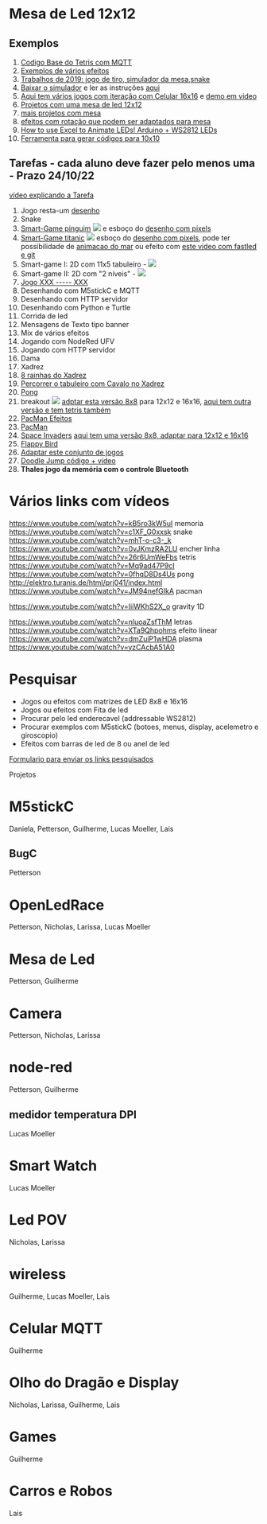 # Mesa de Led 12x12

## Exemplos

1. [Codigo Base do Tetris com MQTT](https://github.com/arduinoufv/inf351/blob/master/2022/Tarefa2/tetris12x12mqtt.ino)
2. [Exemplos de vários efeitos](https://github.com/cacauvicosa/inf351_2019/tree/master/mesaleds)
3. [Trabalhos de 2019: jogo de tiro, simulador da mesa,snake](https://github.com/cacauvicosa/inf351_2019/tree/master/trabalhos/t3)
4. [Baixar o simulador](https://github.com/arduinoufv/inf351/blob/master/2022/Tarefa2/Simulador_Arthur_mesa.zip) e ler as instruções [aqui](https://github.com/cacauvicosa/inf351_2019/tree/master/trabalhos/t3/Arthur/simulador)
5. [Aqui tem vários jogos com iteração com Celular 16x16](https://github.com/vvip-68/GyverMatrixWiFi/tree/master/firmware/GyverMatrixOS_v1.15) e [demo em video](https://www.hackster.io/mircemk/how-to-control-16x16-ws2812-led-matrix-with-smartphone-c073fb)
6. [Projetos com uma mesa de led 12x12](https://sites.google.com/site/klaasdc/led-table)
7. [mais projetos com mesa](https://create.arduino.cc/projecthub/AntoineKia/interactive-led-table-for-50-650b83)
8. [efeitos com rotação que podem ser adaptados para mesa](https://www.youtube.com/watch?v=4kS7iEOgXOA)
9. [How to use Excel to Animate LEDs! Arduino + WS2812 LEDs](https://www.youtube.com/watch?v=A_S3LAUQHwU&t=65s)
10. [Ferramenta para gerar códigos para 10x10](https://www.youtube.com/watch?v=o6_UYb6I4x4)

## Tarefas - cada aluno deve fazer pelo menos uma - Prazo 24/10/22

[vídeo explicando a Tarefa](https://youtu.be/zXOHD-Yaw5Y)

1. Jogo resta-um [desenho](https://excalidraw.com/#json=RucuUw7RY4xauHTp9IoR5,zuLtP0biFZw1YVcZ-0k3Xw)
2. Snake
3. [Smart-Game pinguim](https://raw.githubusercontent.com/arduinoufv/inf351/7746c223988e336c545d165b55e99a8a6e01f321/2022/Tarefa2/pinguim12x12.svg) 
![](https://m.media-amazon.com/images/I/61fufDv6sOL.jpg) e esboço do [desenho com pixels](https://excalidraw.com/#json=mTM3_TxgCE_aXToRfv4zu,qv5fqJ7jAXpMKpCNstsmXA)
5. [Smart-Game titanic](https://apkcombo.com/titanic-by-smartgames/com.smartgameslive.titanichd/) ![](https://play-lh.googleusercontent.com/l4Rh-7PChwk2V2rG8Dxi7tfJlNHYp6MDV7IM1UjWPGhXBKcNXOTXr76OdSDsNCrQS50=w1024-h768-rw) esboço do [desenho com pixels](https://excalidraw.com/#json=8LudVR_9CzNAwCZCEQ3hY,FYl-_l1Nlq-hQ4vlAJMoRg), pode ter possibilidade de [animacao do mar](https://github.com/arduinoufv/inf351/blob/master/2022/Tarefa2/titanicanimated.gif?raw=true) ou efeito com [este video com fastled e git](https://www.youtube.com/watch?v=ydqEkpHzb54)
6. Smart-game I: 2D com 11x5 tabuleiro - ![](https://github.com/arduinoufv/inf351/blob/master/2022/Tarefa2/Screenshot%20from%202022-10-07%2014-20-30.png?raw=true)
7. Smart-game II: 2D com "2 níveis" - ![](https://github.com/arduinoufv/inf351/blob/master/2022/Tarefa2/Screenshot%20from%202022-10-07%2014-19-27.png?raw=true)
8. [Jogo XXX ----- XXX](https://excalidraw.com/#json=5cX15uyz0CgsgJlB_BlzJ,Q9f-21f8RC4HnP3YjOp8NA)
9. Desenhando com M5stickC e MQTT
10. Desenhando com HTTP servidor
11. Desenhando com Python e Turtle
12. Corrida de led
13. Mensagens de Texto tipo banner 
14. Mix de vários efeitos
15. Jogando com NodeRed UFV
16. Jogando com HTTP servidor
17. Dama
18. Xadrez
19. [8 rainhas do Xadrez](https://upload.wikimedia.org/wikipedia/commons/1/1f/Eight-queens-animation.gif?20070625172331)
20. [Percorrer o tabuleiro com Cavalo no Xadrez](https://upload.wikimedia.org/wikipedia/commons/c/ca/Knights-Tour-Animation.gif)
21. [Pong](https://media3.giphy.com/media/aTGwuEFyg6d8c/giphy.gif)
22. breakout ![](https://production-media.paperswithcode.com/thumbnails/task/task-0000000900-b86ba7ff.jpg)
[adptar esta versão 8x8](https://www.youtube.com/watch?v=gMXmvXtGnCU) para 12x12 e 16x16, [aqui tem outra versão e tem tetris também](https://github.com/MarginallyClever/ArduinoStarterKit)
23. [PacMan Efeitos](https://youtu.be/veKGdG0BZMw)
24. [PacMan](https://media.tenor.com/uVZUsEolHw4AAAAd/pacman.gif)
25. [Space Invaders](https://cdn.dribbble.com/users/1035257/screenshots/4835179/2.gif) [aqui tem uma versão 8x8, adaptar para 12x12 e 16x16](http://blog.itdxer.com/2016/09/26/arduino-game.html)
26. [Flappy Bird](https://www.hackster.io/gatoninja236/playing-flappy-bird-on-an-led-matrix-d1a1c9)
27. [Adaptar este conjunto de jogos](https://www.robotshop.com/community/forum/t/abhhgd-the-arduino-based-hand-held-gaming-device/13571)
28. [Doodle Jump código + vídeo](https://github.com/brnunes/Arduino-Doodle-Jump)
28. **Thales jogo da memória com o controle Bluetooth** 



# Vários links com vídeos

https://www.youtube.com/watch?v=kB5ro3kW5uI  memoria
https://www.youtube.com/watch?v=c1XF_G0xxsk snake
https://www.youtube.com/watch?v=mhT-o-c3-_k
https://www.youtube.com/watch?v=0vJKmzRA2LU encher linha
https://www.youtube.com/watch?v=26r6UmWeFbs tetris
https://www.youtube.com/watch?v=Mq9ad47P9cI
https://www.youtube.com/watch?v=0fhqD8Ds4Us pong
http://elektro.turanis.de/html/prj041/index.html
https://www.youtube.com/watch?v=JM94nefGIkA pacman



https://www.youtube.com/watch?v=IiiWKhS2X_o gravity 1D

https://www.youtube.com/watch?v=nluoaZsfThM letras
https://www.youtube.com/watch?v=XTa9Qhpohms efeito linear
https://www.youtube.com/watch?v=dmZuiP1wHDA plasma
https://www.youtube.com/watch?v=yzCAcbA51A0


# Pesquisar

* Jogos ou efeitos com matrizes de LED 8x8 e 16x16
* Jogos ou efeitos com Fita de led
* Procurar pelo led enderecavel (addressable WS2812)
* Procurar exemplos com M5stickC  (botoes, menus, display, acelemetro e giroscopio)
* Efeitos com barras de led de 8 ou anel de led

[Formulario para enviar os links pesquisados](https://forms.gle/PhXehoxxgXyJ2Aek8)


Projetos

# M5stickC

Daniela, Petterson, Guilherme, Lucas Moeller, Lais



## BugC

Petterson

# OpenLedRace

Petterson, Nicholas, Larissa, Lucas Moeller

# Mesa de Led

Petterson, Guilherme

# Camera

Petterson, Nicholas, Larissa

# node-red

Petterson, Guilherme

## medidor temperatura DPI

Lucas Moeller

# Smart Watch

Lucas Moeller


# Led POV

Nicholas, Larissa

# wireless

Guilherme, Lucas Moeller, Lais


# Celular MQTT

Guilherme


# Olho do Dragão e Display

Nicholas, Larissa, Guilherme, Lais


# Games

Guilherme

# Carros e Robos

Lais

